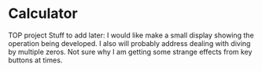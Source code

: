 # Calculator
TOP project
Stuff to add later:  I would like make a small display showing the operation being developed.  I also will probably address dealing with diving by multiple zeros.  Not sure why I am getting some strange effects from key buttons at times.
